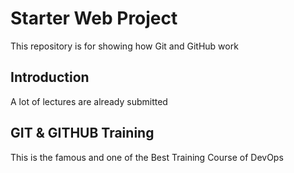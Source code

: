 # Starter Web Project

This repository is for showing how Git and GitHub work

## Introduction

A lot of lectures are already submitted

## GIT & GITHUB Training
This is the famous and one of the Best Training Course of DevOps
